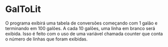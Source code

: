 # GalToLit

O programa exibirá uma tabela de conversões começando com 1 galão e terminando em 100 galões. A cada 10 galões, uma linha em branco será exibida. Isso é feito com o uso de uma variável chamada counter que conta o número de linhas que foram exibidas. 
